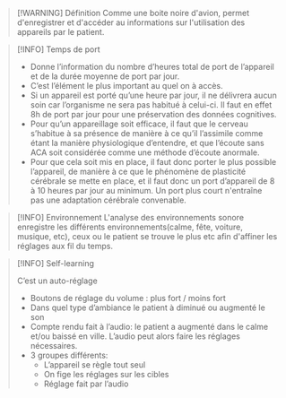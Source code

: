>[!WARNING] Définition
>Comme une boite noire d'avion, permet d'enregistrer et d'accéder au informations sur l'utilisation des appareils par le patient.

>[!INFO] Temps de port
>
>- Donne l’information du nombre d’heures total de port de l’appareil et de la durée moyenne de port par jour.
>- C’est l’élément le plus important au quel on à accès.
>- Si un appareil est porté qu’une heure par jour, il ne délivrera aucun soin car l’organisme ne sera pas habitué à celui-ci. Il faut en effet 8h de port par jour pour une préservation des données cognitives.
>- Pour qu’un appareillage soit efficace, il faut que le cerveau s’habitue à sa présence de manière à ce qu’il l’assimile comme étant la manière physiologique d’entendre, et que l’écoute sans ACA soit considérée comme une méthode d’écoute anormale. 
>- Pour que cela soit mis en place, il faut donc porter le plus possible l’appareil, de manière à ce que le phénomène de plasticité cérébrale se mette en place, et il faut donc un port d’appareil de 8 à 10 heures par jour au minimum. Un port plus court n'entraîne pas une adaptation cérébrale convenable.

>[!INFO] Environnement
>L'analyse des environnements sonore enregistre les différents environnements(calme, fête, voiture, musique, etc), ceux ou le patient se trouve le plus etc afin d'affiner les réglages aux fil du temps.

>[!INFO] Self-learning
>
>C’est un auto-réglage
>- Boutons de réglage du volume : plus fort / moins fort
>- Dans quel type d’ambiance le patient à diminué ou augmenté le son
>- Compte rendu fait à l’audio: le patient a augmenté dans le calme et/ou baissé en ville. L’audio peut alors faire les réglages nécessaires.
>- 3 groupes différents: 
>	- L’appareil se règle tout seul  
>	- On fige les réglages sur les cibles
>	- Réglage fait par l’audio


